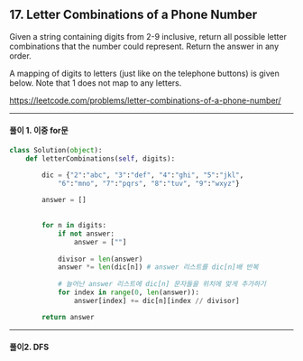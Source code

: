 ## 17. Letter Combinations of a Phone Number

Given a string containing digits from 2-9 inclusive, return all possible letter combinations that the number could represent. 
Return the answer in any order.

A mapping of digits to letters (just like on the telephone buttons) is given below. Note that 1 does not map to any letters.

https://leetcode.com/problems/letter-combinations-of-a-phone-number/

---

#### 풀이 1. 이중 for문

```python
class Solution(object):
    def letterCombinations(self, digits):

        dic = {"2":"abc", "3":"def", "4":"ghi", "5":"jkl", 
            "6":"mno", "7":"pqrs", "8":"tuv", "9":"wxyz"} 
            
        answer = []
        
        
        for n in digits:
            if not answer:
                answer = [""] 
                
            divisor = len(answer) 
            answer *= len(dic[n]) # answer 리스트를 dic[n]배 반복
            
            # 늘어난 answer 리스트에 dic[n] 문자들을 위치에 맞게 추가하기
            for index in range(0, len(answer)):
                answer[index] += dic[n][index // divisor]

        return answer      
```

---

#### 풀이2. DFS

```python

```
